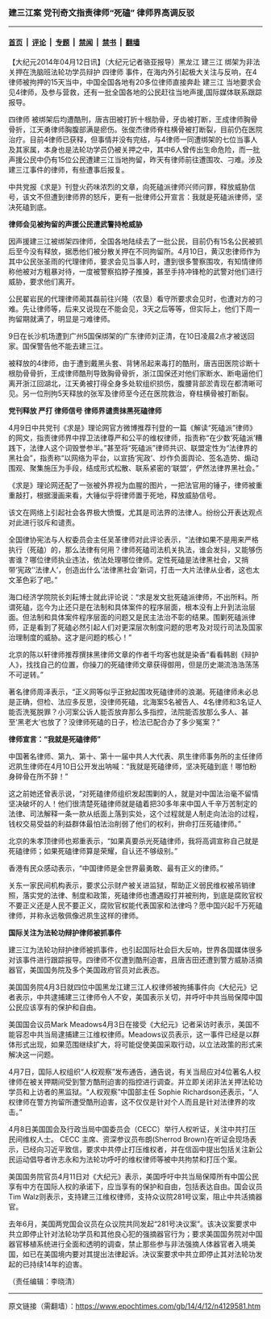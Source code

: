 ### 建三江案 党刊奇文指责律师“死磕” 律师界高调反驳

---

#### [首页](../../../..?n4129581) &nbsp;|&nbsp; [评论](../../../../../epoch-comment?n4129581) &nbsp;|&nbsp; [专题](../../../../../epoch-special?n4129581) &nbsp;|&nbsp; [禁闻](../../../../../epoch-news?n4129581) &nbsp;|&nbsp; [禁书](../../../../../books?n4129581) &nbsp;|&nbsp; [翻墙](https://github.com/gfw-breaker/nogfw/blob/master/README.md?n4129581)


<div class="post_content" id="artbody" itemprop="articleBody">
 <!-- article content begin -->
 <p>
  【大纪元2014年04月12日讯】（大纪元记者骆亚报导）黑龙江
  <ok href="https://www.epochtimes.com/gb/tag/%E5%BB%BA%E4%B8%89%E6%B1%9F.html">
   建三江
  </ok>
  绑架为非法关押在洗脑班法轮功学员辩护
  <ok href="https://www.epochtimes.com/gb/tag/%E5%9B%9B%E5%BE%8B%E5%B8%88.html">
   四律师
  </ok>
  事件，在海内外引起极大关注与反响，在4律师被拘押的15天当中，中国全国各地有20多位律师直接奔赴
  <ok href="https://www.epochtimes.com/gb/tag/%E5%BB%BA%E4%B8%89%E6%B1%9F.html">
   建三江
  </ok>
  当地要求会见4律师，及参与营救，还有一批全国各地的公民赶往当地声援,国际媒体联系跟踪报导。
 </p>
 <p>
  <ok href="https://www.epochtimes.com/gb/tag/%E5%9B%9B%E5%BE%8B%E5%B8%88.html">
   四律师
  </ok>
  被绑架后均遭酷刑，唐吉田被打折十根肋骨，牙齿被打断，王成律师胸骨骨折，江天勇律师胸腹部满是瘀伤。张俊杰律师脊柱横骨被打断裂，目前仍在医院治疗。目前4律师已获释，但事情并没有完结，与4律师一同遭绑架的七位当事人及其家属，本身也是法轮功学员仍被关押之中，其中6人曾传出生命危险，而一批声援公民中仍有15位公民遭建三江当地拘留，昨天有律师前往遭围攻、刁难。涉及建三江事件的律师，有些遭事后报复。
 </p>
 <p>
  中共党报《求是》刊登火药味浓烈的文章，向死磕派律师兴师问罪，释放威胁信号，该文不但遭到律师界的怒斥，更有一批律师公开宣言：我就是死磕派律师，坚决死磕到底。
 </p>
 <p>
  <b>
   律师会见被拘留的声援公民遭武警持枪威胁
  </b>
 </p>
 <p>
  因声援建三江被绑架四律师，全国各地陆续去了一批公民，目前仍有15名公民被抓后至今没有释放，据悉他们被分散关押在不同拘留所。4月10日，黄汉忠律师作为其中公民张圣雨的代理律师，要求会见当事人时，遭到很多警察围攻，有知情律师称他被对方粗暴对待，一度被警察掐脖子推搡，甚至手持冲锋枪的武警对他们进行威胁，要求他们离开。
 </p>
 <p>
  公民翟岩民的代理律师蔺其磊前往兴隆（农垦）看守所要求会见时，也遭对方的刁难。先让律师等，后来又说现在不能会见，3天之后等等，但实际上，他们下周一拘留期就满了，明显是刁难律师。
 </p>
 <p>
  9日在长沙机场遭到广州5国保绑架的广东律师刘正清，在10日凌晨2点才被送回家。国保警告他不能去建三江。
 </p>
 <p>
  被释放的4律师，由于遭到戴黑头套、背铐吊起来毒打的酷刑，唐吉田医院诊断十根肋骨骨折，王成律师酷刑导致胸骨骨折，浙江国保还对他们家断水、断电逼他们离开浙江回湖北，江天勇被打得全身多处软组织损伤，腹腰背部淤青现在都清晰可见。另一位刑拘5天释放的张军及律师至今还在医院救治，脊柱横骨被打断裂。
 </p>
 <p>
  <b>
   党刊释放
   <ok href="https://www.epochtimes.com/gb/tag/%E4%B8%A5%E6%89%93.html">
    严打
   </ok>
   律师信号  律师界谴责抹黑死磕律师
  </b>
 </p>
 <p>
  4月9日中共党刊《求是》理论网官方微博推荐刊登的一篇《解读“死磕派”律师》的网文，指责律师界中捍卫法律尊严和公平的维权律师，指责称“在少数‘死磕派’糟践下，法律人这个词毁誉参半。”甚至将“死磕派”律师共识、联盟定性为“法律界的黑社会”，指责称“以网络为平台，以宣扬‘宪政’、炒作负面舆论、签名造势、煽动围观、聚集施压为手段，结成形式松散、联系紧密的‘联盟’，俨然法律界黑社会。”
 </p>
 <p>
  《求是》理论网还配了一张被外界视为血腥的图片，一把法官用的锤子，律师被重重敲打，根据漫画来看，大锤似乎将律师置于死地，释放威胁信号。
 </p>
 <p>
  该文在网络上引起社会各界极大愤慨，尤其是司法界的法律人。纷纷公开表达观点对此进行驳斥和谴责。
 </p>
 <p>
  全国律协宪法与人权委员会主任吴革律师对此评论表示，“法律如果不是用来严格执行（死磕）的，那么法律有何用？律师死磕司法机关执法，谁会发抖，又能够伤害谁？哪位律师执业违法，依法处理哪位律师。定性死磕是法律黑社会，又捎带‘宪政’‘法律人’，创造出什么‘法律黑社会’新词，打击一大片法律从业者，这也太文革色彩了吧。”
 </p>
 <p>
  海口经济学院院长刘耘博士就此评论说：“求是发文批死磕派律师，不出所料。所谓死磕，迄今为止还只是在法制和具体案件的程序层面，根本没有上升到法治层面。但法制和具体案件程序层面的问题又是民主法治不彰的结果。围剿死磕派律师，正是看到了死磕必然引起人们对更深层次制度问题的思考及对现行司法及国家治理制度的威胁。这才是问题的核心！”
 </p>
 <p>
  北京的陈以轩律师推荐撰抹黑律师文章的作者千均客也就是染香“看看韩剧《辩护人》，找找自己的位置，你操刀的死磕律师文章获得御用，但是历史潮流浩浩荡荡不可逆转。”
 </p>
 <p>
  著名律师周泽表示，“正义网等似乎正掀起围攻死磕律师的浪潮。死磕律师未必总是正确，但检、法应多反思，没律师死磕，北海案5名被告人、4名律师和3名证人能否洗冤脱罪？小河案公诉人能否放弃那么多指控，法院能否放那么多人、甚至‘黑老大’也放了？没律师死磕的日子，检法已配合办了多少冤案？”
 </p>
 <p>
  <b>
   律师宣言：“我就是死磕律师”
  </b>
 </p>
 <p>
  中国著名律师、第九、第十、第十一届中共人大代表、夙生律师事务所的主任律师迟夙生律师在4月10日公开发出呐喊：“我就是死磕律师，坚决死磕到底！哪怕粉身碎骨在所不辞！”
 </p>
 <p>
  这之前她还曾表示说，“对死磕律师组织发起围剿的人，就是对中国法治毫不留情坚决破坏的人！他们很清楚死磕律师就是磕着把30多年来中国人千辛万苦制定的法律、司法解释一条一款从纸面上落到实处，这个过程就是人制走向法治的过程，钱权交易受益的利益群体最怕法治削弱了他们的权利，拚命打压死磕律师。”
 </p>
 <p>
  北京的朱孝顶律师也郑重表示，“如果真要杀光死磕律师，我将高调宣称自己就是死磕律师；如果死磕律师算是荣耀，自认还不够级别。”
 </p>
 <p>
  香港有民众感动表示，“中国律师是全世界最勇敢、最有正义的律师。”
 </p>
 <p>
  关东一家民间机构表示，要求公示财产被关进监狱，帮助正义弱民维权被吊销律照，落实党的法律、制度和政策，死磕律师也遭遇殴打并被刑拘，到底是腐败官权不要正义还是人民不要正义，腐败官权能代表国家和法律吗？愿中国兴起千万死磕律师，并称永远敬佩像迟夙生这样的律师。
 </p>
 <p>
  <b>
   国际关注为法轮功辩护律师被抓事件
  </b>
 </p>
 <p>
  建三江为法轮功辩护律师被抓事件，也引起国际社会巨大反响，世界各国媒体很多对该事件进行跟踪报导。四律师不仅遭到酷刑迫害，且唐吉田还遭到警方威胁活摘器官，美国国务院及多个美国政府官员对此表态。
 </p>
 <p>
  美国国务院4月3日就四位中国黑龙江建三江人权律师被拘捕事件向《大纪元》记者表示，中共逮捕建三江律师令人不安，美国表示关切，并呼吁中共当局保障中国公民应该享有的保护和自由。
 </p>
 <p>
  美国国会议员Mark Meadows4月3日在接受《大纪元》记者采访时表示，美国不能容忍中共当局逮捕建三江维权律师。Meadows议员表示，这一事件已经是以群体形式出现，如果范围继续扩大，将可能促使美国采取行动，以立法政策的形式来解决这一问题。
 </p>
 <p>
  4月7日，国际人权组织“人权观察”发布通告，通告说，有关当局应对4位著名人权律师在被关押期间受到警方酷刑迫害的指控进行调查。并立即关闭非法关押法轮功学员和上访者的黑监狱。“人权观察”中国部主任 Sophie Richardson还表示，“人权律师在警方拘留所遭受酷刑迫害，这不仅仅是针对个人而且是针对法律界的攻击。”
 </p>
 <p>
  4月8日美国国会及行政当局中国委员会（CECC）举行人权听证，关注中共打压民间维权人士。 CECC 主席、资深参议员布朗(Sherrod Brown)在听证会现场表示，已经向习近平致信，要求中共停止打压维权者，并在信函中提出包括关注新公民运动倡导者许志永和为法轮功呼吁的维权律师等被中共拘禁和打压个案。
 </p>
 <p>
  美国国务院官员4月11日对《大纪元》表示，美国呼吁中共当局保障所有中国公民享有中方在国际人权的承诺下，应当享有的保护和自由，包括表达自由。国会议员Tim Walz则表示，支持建三江维权律师，支持众议院281号议案，阻止中共活摘器官。
 </p>
 <p>
  去年6月，美国两党国会议员在众议院共同发起“281号决议案”。该决议案要求中共立即停止针对法轮功学员和其他良心犯的强摘器官行为；要求美国国务院对中国器官移植系统进行全面和透明的调查，禁止那些参与非法强摘人体器官者入境美国，如已在美国境内要对其提出法律起诉。决议案要求中共立即停止其对法轮功发起的已持续14年的迫害。
 </p>
 <p>
  （责任编辑：李晓清）
 </p>
 <!-- article content end -->
 <div id="below_article_ad">
 </div>
</div>


---

原文链接（需翻墙）：https://www.epochtimes.com/gb/14/4/12/n4129581.htm